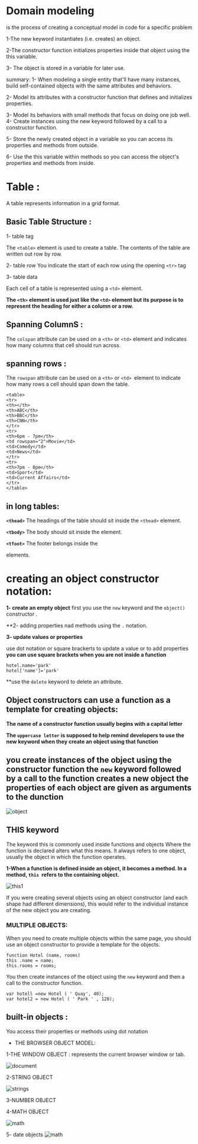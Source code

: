 # Domain modeling 
is the process of creating a conceptual model in code for a specific problem



1-The new keyword instantiates (i.e. creates) an object.

2-The constructor function initializes properties inside that object using the this variable.

3- The object is stored in a variable for later use.

summary:
1- When modeling a single entity that'll have many instances, build self-contained objects with the same attributes and behaviors.

2- Model its attributes with a constructor function that defines and initializes properties.

3- Model its behaviors with small methods that focus on doing one job well.
4- Create instances using the new keyword followed by a call to a constructor function.

5- Store the newly created object in a variable so you can access its properties and methods from outside.

6- Use the this variable within methods so you can access the object's properties and methods from inside.

# Table :
A table represents information in a grid format.



## Basic Table Structure :

1- table  tag 

The `<table>` element is used
to create a table. The contents
of the table are written out row
by row.

2- table row 
You indicate the start of each
row using the opening `<tr>` tag

3- table data

Each cell of a table is
represented using a `<td>`
element. 

**The `<th>` element is used just like the `<td>` element but its purpose is to represent the heading for either a column or a row.**

## Spanning ColumnS :
The `colspan` attribute can be
used on a `<th>` or `<td>` element and indicates how many columns that cell should run across.


## spanning rows :
The `rowspan` attribute can be
used on a `<th>` or `<td> `element to indicate how many rows a cell should span down the table.

```
<table>
<tr>
<th></th>
<th>ABC</th>
<th>BBC</th>
<th>CNN</th>
</tr>
<tr>
<th>6pm - 7pm</th>
<td rowspan="2">Movie</td>
<td>Comedy</td>
<td>News</td>
</tr>
<tr>
<th>7pm - 8pm</th>
<td>Sport</td>
<td>Current Affairs</td>
</tr>
</table>
```




 ## in long tables:
**`<thead>`** The headings of the table should sit inside the `<thead>` element.

**`<tbody>`** The body should sit inside the <tbody> element.

**`<tfoot>`**
The footer belongs inside the
<tfoot> elements.



# creating an object constructor notation:

**1- create an empty object** 
first you use the `new` keyword  and the `object()` constructor .

**2- adding properties nad methods using the `.` notation.

**3- update values or properties**

use dot notation or square brackerts to update a value
or to add properties
**you can use square brackets when you are not inside a function**
```
hotel.name='park'
hotel['name']='park'
```

**use the `delete` keyword to delete an attribute.

## Object constructors can use a function as a template for creating objects:


**The name of a constructor function usually begins
with a capital letter**

**The `uppercase letter` is supposed to help remind
developers to use the new keyword when they create
an object using that function**

## you create instances of the object using the constructor function the `new` keyword followed by a call to the function creates a new object the properties of each object are given as arguments to the dunction



![object](img/a.png)

## THIS keyword
The keyword this is commonly used inside functions and objects
Where the function is declared alters what this means. It always refers
to one object, usually the object in which the function operates.


**1-When a function is defined inside an object, it
becomes a method. In a method, `this `refers to the
containing object.**


![this1](img/objects2.png)


If you were creating several objects using an
object constructor (and each shape had different
dimensions), this would refer to the individual
instance of the new object you are creating.


### MULTIPLE OBJECTS:

When you need to create multiple objects within the
same page, you should use an object constructor to
provide a template for the objects.
```
function Hotel (name, rooms)
this .name = name;
this.rooms = rooms;
```
You then create instances of the object using the `new`
keyword and then a call to the constructor function.
```
var hotell =new Hotel ( ' Quay', 40);
var hotel2 = new Hotel ( ' Park ' , 120);
```

## built-in objects :
You access their properties or methods using dot notation


+ THE BROWSER OBJECT MODEL:
 
1-THE WINDOW OBJECT : represents the current browser window or tab.


![document](img/document.png)


2-STRING OBJECT


![strings](img/strings.png)


3-NUMBER OBJECT


4-MATH OBJECT


![math](img/math.png)

5- date objects 
![math](img/time.png)
